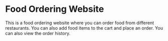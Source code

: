 # Food Ordering Website
This is a food ordering website where you can order food from different restaurants. You can also add food items to the cart and place an order. You can also view the order history.
